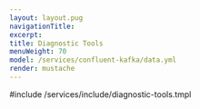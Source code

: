 ```yaml
---
layout: layout.pug
navigationTitle:
excerpt:
title: Diagnostic Tools
menuWeight: 70
model: /services/confluent-kafka/data.yml
render: mustache
---
```


<!-- Imported from https://github.com/mesosphere/dcos-commons.git:sdk-0.40 -->


#include /services/include/diagnostic-tools.tmpl
